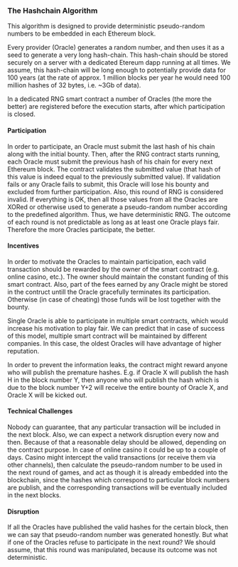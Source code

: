 ### The Hashchain Algorithm

This algorithm is designed to provide deterministic pseudo-random numbers to be embedded in each Ethereum block. 

Every provider (Oracle) generates a random number, and then uses it as a seed to generate a very long hash-chain. This hash-chain should be stored securely on a server with a dedicated Etereum dapp running at all times. We assume, this hash-chain will be long enough to potentially provide data for 100 years (at the rate of approx. 1 million blocks per year he would need 100 million hashes of 32 bytes, i.e. ~3Gb of data). 

In a dedicated RNG smart contract a number of Oracles (the more the better) are registered before the execution starts, after which participation is closed. 

#### Participation

In order to participate, an Oracle must submit the last hash of his chain along with the initial bounty. Then, after the RNG contract starts running, each Oracle must submit the previous hash of his chain for every next Ethereum block. The contract validates the submitted value (that hash of this value is indeed equal to the previously submitted value). If validation fails or any Oracle fails to submit, this Oracle will lose his bounty and excluded from further participation. Also, this round of RNG is considered invalid. If everything is OK, then all those values from all the Oracles are XORed or otherwise used to generate a pseudo-random number according to the predefined algorithm. Thus, we have deterministic RNG. The outcome of each round is not predictable as long as at least one Oracle plays fair. Therefore the more Oracles participate, the better.

#### Incentives

In order to motivate the Oracles to maintain participation, each valid transaction should be rewarded by the owner of the smart contract (e.g. online casino, etc.). The owner should maintain the constant funding of this smart contract. Also, part of the fees earned by any Oracle might be stored in the contruct untill the Oracle gracefully terminates its participation. Otherwise (in case of cheating) those funds will be lost together with the bounty. 

Single Oracle is able to participate in multiple smart contracts, which would increase his motivation to play fair. We can predict that in case of success of this model, multiple smart contract will be maintained by different companies. In this case, the oldest Oracles will have advantage of higher reputation.

In order to prevent the information leaks, the contract might reward anyone who will publish the premature hashes. E.g. if Oracle X will publish the hash H in the block number Y, then anyone who will publish the hash which is due to the block number Y+2 will receive the entire bounty of Oracle X, and Oracle X will be kicked out.

#### Technical Challenges

Nobody can guarantee, that any particular transaction will be included in the next block. Also, we can expect a network disruption every now and then. Because of that a reasonable delay should be allowed, depending on the contract purpose. In case of online casino it could be up to a couple of days. Casino might intercept the valid transactions (or receive them via other channels), then calculate the pseudo-random number to be used in the next round of games, and act as though it is already embedded into the blockchain, since the hashes which correspond to particular block numbers are publish, and the corresponding transactions will be eventually included in the next blocks.

#### Disruption

If all the Oracles have published the valid hashes for the certain block, then we can say that pseudo-random number was generated honestly. But what if one of the Oracles refuse to participate in the next round? We should assume, that this round was manipulated, because its outcome was not deterministic.





















